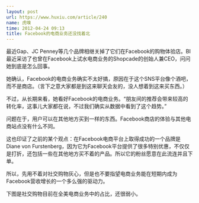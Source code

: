```yaml
---
layout: post
url: https://www.huxiu.com/article/240
name: 虎嗅
time: 2012-04-24 09:13
title: Facebook的电商业务还没找着北
---
```

最近Gap、JC Penney等几个品牌相继关掉了它们在Facebook的购物体验店。BI最近采访了也曾在Facebook上试水电商业务的Shopcade的创始人兼CEO，问问她到底是怎么回事。

她确认，Facebook的电商业务确实不太好搞，原因在于这个SNS平台像个酒吧，而不是商店。（言下之意大家都是到这来聊天会友的，没人想着到这来买东西。）

不过，从长期来看，她看好Facebook的电商业务。“朋友间的推荐会带来较高的转化率，这事儿大家都在说，不过我们确实从数据中看到了这个趋势。”

问题在于，用户可以在其他地方买到一样的东西。Facebook商店的体验与其他电商站点没有什么不同。

这也印证了之前的某个观点：在Facebook电商平台上取得成功的一个品牌是Diane von Furstenberg，因为它为Facebook平台提供了很多特别优惠，不仅仅是打折，还包括一些在其他地方买不着的产品。所以它的粉丝愿意在此流连并且下单。

所以，先用不着对社交购物灰心，但是也不要指望电商业务能在短期内成为Facebook营收增长的一个多么强的驱动力。

下图是社交购物目前在全美电商业务中的占比，还很弱小。

